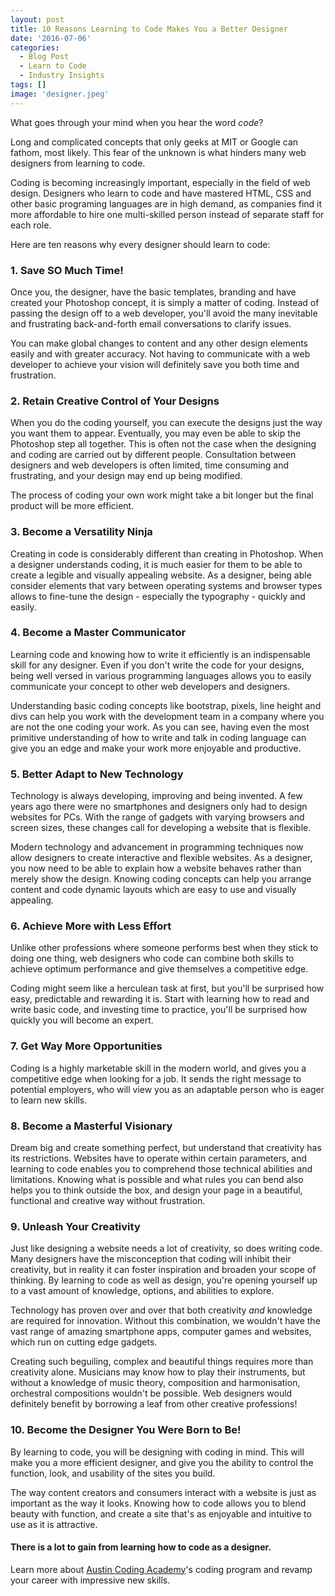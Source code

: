 ```yaml
---
layout: post
title: 10 Reasons Learning to Code Makes You a Better Designer
date: '2016-07-06'
categories:
  - Blog Post
  - Learn to Code
  - Industry Insights
tags: []
image: 'designer.jpeg'
---
```


What goes through your mind when you hear the word _code_?

Long and complicated concepts that only geeks at MIT or Google can fathom, most likely. This fear of the unknown is what hinders many web designers from learning to code.

Coding is becoming increasingly important, especially in the field of web design. Designers who learn to code and have mastered HTML, CSS and other basic programing languages are in high demand, as companies find it more affordable to hire one multi-skilled person instead of separate staff for each role.



Here are ten reasons why every designer should learn to code:

### **1. Save SO Much Time!**






Once you, the designer, have the basic templates, branding and have created your Photoshop concept, it is simply a matter of coding. Instead of passing the design off to a web developer, you'll avoid the many inevitable and frustrating back-and-forth email conversations to clarify issues.



You can make global changes to content and any other design elements easily and with greater accuracy. Not having to communicate with a web developer to achieve your vision will definitely save you both time and frustration.

### **2. Retain Creative Control of Your Designs**



When you do the coding yourself, you can execute the designs just the way you want them to appear. Eventually, you may even be able to skip the Photoshop step all together. This is often not the case when the designing and coding are carried out by different people. Consultation between designers and web developers is often limited, time consuming and frustrating, and your design may end up being modified.



The process of coding your own work might take a bit longer but the final product will be more efficient.

### **3. Become a Versatility Ninja**






Creating in code is considerably different than creating in Photoshop. When a designer understands coding, it is much easier for them to be able to create a legible and visually appealing website. As a designer, being able consider elements that vary between operating systems and browser types allows to fine-tune the design - especially the typography - quickly and easily.



### **4.  Become a Master Communicator**






Learning code and knowing how to write it efficiently is an indispensable skill for any designer. Even if you don't write the code for your designs, being well versed in various programming languages allows you to easily communicate your concept to other web developers and designers.



Understanding basic coding concepts like bootstrap, pixels, line height and divs can help you work with the development team in a company where you are not the one coding your work. As you can see, having even the most primitive understanding of how to write and talk in coding language can give you an edge and make your work more enjoyable and productive.

### **5.  Better Adapt to New Technology**






Technology is always developing, improving and being invented. A few years ago there were no smartphones and designers only had to design websites for PCs. With the range of gadgets with varying browsers and screen sizes, these changes call for developing a website that is flexible.



Modern technology and advancement in programming techniques now allow designers to create interactive and flexible websites. As a designer, you now need to be able to explain how a website behaves rather than merely show the design. Knowing coding concepts can help you arrange content and code dynamic layouts which are easy to use and visually appealing.

### **6.  Achieve More with Less Effort**






Unlike other professions where someone performs best when they stick to doing one thing, web designers who code can combine both skills to achieve optimum performance and give themselves a competitive edge.



Coding might seem like a herculean task at first, but you'll be surprised how easy, predictable and rewarding it is. Start with learning how to read and write basic code, and investing time to practice, you'll be surprised how quickly you will become an expert.

### **7. Get Way More Opportunities**






Coding is a highly marketable skill in the modern world, and gives you a competitive edge when looking for a job. It sends the right message to potential employers, who will view you as an adaptable person who is eager to learn new skills.



### **8.  Become a Masterful Visionary**






Dream big and create something perfect, but understand that creativity has its restrictions. Websites have to operate within certain parameters, and learning to code enables you to comprehend those technical abilities and limitations. Knowing what is possible and what rules you can bend also helps you to think outside the box, and design your page in a beautiful, functional and creative way without frustration.



### **9.  Unleash Your Creativity**






Just like designing a website needs a lot of creativity, so does writing code. Many designers have the misconception that coding will inhibit their creativity, but in reality it can foster inspiration and broaden your scope of thinking. By learning to code as well as design, you're opening yourself up to a vast amount of knowledge, options, and abilities to explore.



Technology has proven over and over that both creativity _and_ knowledge are required for innovation. Without this combination, we wouldn't have the vast range of amazing smartphone apps, computer games and websites, which run on cutting edge gadgets.

Creating such beguiling, complex and beautiful things requires more than creativity alone. Musicians may know how to play their instruments, but without a knowledge of music theory, composition and harmonisation, orchestral compositions wouldn't be possible. Web designers would definitely benefit by borrowing a leaf from other creative professions!

### **10.  Become the Designer You Were Born to Be!**






By learning to code, you will be designing with coding in mind. This will make you a more efficient designer, and give you the ability to control the function, look, and usability of the sites you build.



The way content creators and consumers interact with a website is just as important as the way it looks. Knowing how to code allows you to blend beauty with function, and create a site that's as enjoyable and intuitive to use as it is attractive.

#### **There is a lot to gain from learning how to code as a designer.**



Learn more about [Austin Coding Academy](//www.austincodingacademy.com/)'s coding program and revamp your career with impressive new skills.
